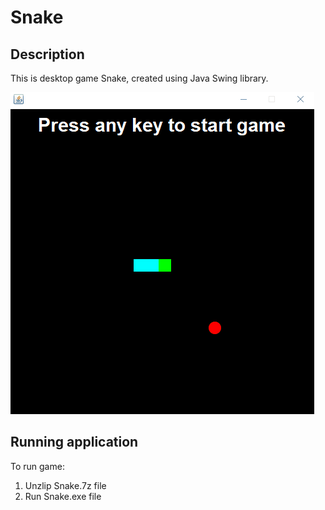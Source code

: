 # Snake
## Description
This is desktop game Snake, created using Java Swing library.

![Snake screenshot](https://github.com/pkonopacki1/Snake/blob/master/resources/example.gif)

## Running application
To run game:
1. Unzlip Snake.7z file
2. Run Snake.exe file

